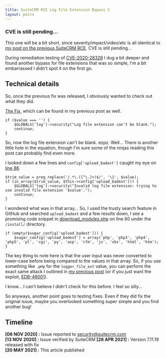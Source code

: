 ```yaml
---
title: SuiteCRM RCE Log File Extension Bypass 2
layout: posts
---
```

### CVE is still pending…
This one will be a bit short, since severity/impact/video/etc is all identical to [my post on the previous SuiteCRM RCE](/CVE-2020-28320-SuiteCRM-RCE/). CVE is still pending...

During remediation testing of [CVE-2020-28328](https://cve.mitre.org/cgi-bin/cvename.cgi?name=CVE-2020-28328) I dug a bit deeper and found another bypass for file extensions that was so simple, I'm a bit embarrassed I didn't spot it on the first go.
## Technical details
So, once the previous fix was released, I obviously wanted to check out what they did.

[The Fix](https://github.com/salesagility/SuiteCRM/commit/1618af16eaa494c4551bac961e5ac8fc3d87ab8c#diff-e9704a2002d127cd455e1eb0507042080bb79d362091e770803ff69a31139d0f), which can be found in my previous post as well.  
```
if ($value === '') {
    $GLOBALS['log']->security("Log file extension can't be blank.");
    continue;
}
```
So, now the log file extension can't be blank. ezpz. Well... There is another little hole in the equation, though I'm sure some of the ninjas reading this post can probably find even more. 

I looked down a few lines and `config['upload_badext']` caught my eye on [line 86](https://github.com/salesagility/SuiteCRM/blob/1618af16eaa494c4551bac961e5ac8fc3d87ab8c/modules/Configurator/Configurator.php#L86).
```
$trim_value = preg_replace('/.*\.([^\.]+)$/', '\1', $value);
if (in_array($trim_value, $this->config['upload_badext'])) {
    $GLOBALS['log']->security("Invalid log file extension: trying to use invalid file extension '$value'.");
    continue;
}
```
I wondered what was in that array... So, I used the trusty search feature in GitHub and searched `upload_badext` and a few results down, I see a promising code snippet in [download_modules.php](https://github.com/salesagility/SuiteCRM/blob/d57e91389d97791fe621d811f03fe05f8f5a7f78/install/download_modules.php#L60) on line 60 under the `/install/` directory.
```
if (empty($sugar_config['upload_badext'])) {
    $sugar_config['upload_badext'] = array('php', 'php3', 'php4', 'php5', 'pl', 'cgi', 'py', 'asp', 'cfm', 'js', 'vbs', 'html', 'htm');
}
```
The key thing to note here is that the user input was never converted to lower-case before being compared to the values in that array. So, if you use something like `.pHp` for the `logger_file_ext` value, you can perform the exact same attack I outlined in [my previous post](/CVE-2020-28320-SuiteCRM-RCE/) (or if you just want the exploit, [EDB-49001](https://www.exploit-db.com/exploits/49001)). 

I know... I can't believe I didn't check for this before. I feel so silly...

So anyways, another point goes to testing fixes. Even if they did fix the original issue, maybe you overlooked something super simple and you find another bug!

## Timeline
**[06 NOV 2020] :** Issue reported to security@suitecrm.com  
**[13 NOV 2020] :** Issue verified by SuiteCRM 
**[28 APR 2021] :** Version 7.11.19 released with fix  
**[20 MAY 2021] :** This article published
